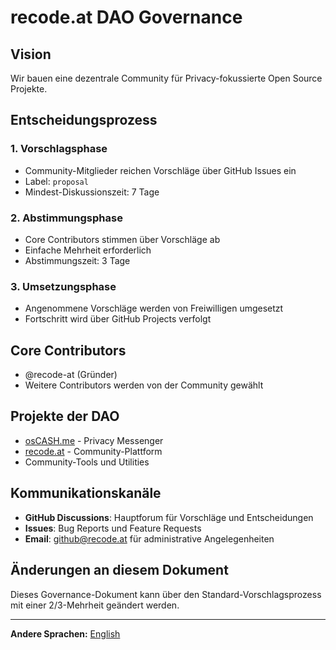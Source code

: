 # recode.at DAO Governance

## Vision
Wir bauen eine dezentrale Community für Privacy-fokussierte Open Source Projekte.

## Entscheidungsprozess

### 1. Vorschlagsphase
- Community-Mitglieder reichen Vorschläge über GitHub Issues ein
- Label: `proposal` 
- Mindest-Diskussionszeit: 7 Tage

### 2. Abstimmungsphase
- Core Contributors stimmen über Vorschläge ab
- Einfache Mehrheit erforderlich
- Abstimmungszeit: 3 Tage

### 3. Umsetzungsphase
- Angenommene Vorschläge werden von Freiwilligen umgesetzt
- Fortschritt wird über GitHub Projects verfolgt

## Core Contributors
- @recode-at (Gründer)
- Weitere Contributors werden von der Community gewählt

## Projekte der DAO
- [osCASH.me](https://github.com/osCASHme) - Privacy Messenger
- [recode.at](https://recode.at) - Community-Plattform
- Community-Tools und Utilities

## Kommunikationskanäle
- **GitHub Discussions**: Hauptforum für Vorschläge und Entscheidungen
- **Issues**: Bug Reports und Feature Requests  
- **Email**: github@recode.at für administrative Angelegenheiten

## Änderungen an diesem Dokument
Dieses Governance-Dokument kann über den Standard-Vorschlagsprozess mit einer 2/3-Mehrheit geändert werden.

---

**Andere Sprachen:** [English](languages/en/GOVERNANCE.md)